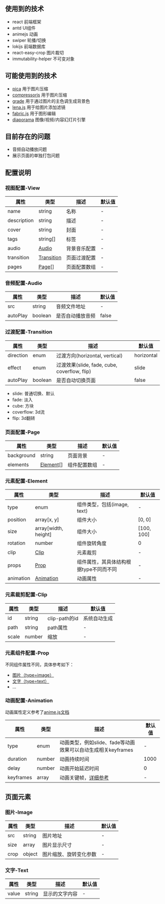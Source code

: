 ## 使用到的技术

- react 前端框架
- antd UI组件
- animejs 动画
- swiper 轮播/切换
- lokijs 前端数据库
- react-easy-crop 图片裁切
- immutability-helper 不可变对象

## 可能使用到的技术

- [pica](https://github.com/nodeca/pica) 用于图片压缩
- [compressorjs](https://github.com/fengyuanchen/compressorjs) 用于图片压缩
- [grade](https://github.com/benhowdle89/grade) 用于通过图片的主色调生成背景色
- [lena.js](https://github.com/davidsonfellipe/lena.js) 用于给图片添加滤镜
- [fabric.js](https://github.com/fabricjs/fabric.js) 用于图形编辑
- [diaporama](https://github.com/gre/diaporama) 图像/视频/内容幻灯片引擎

## 目前存在的问题

- 音频自动播放问题
- 展示页面的单独打包问题

## 配置说明

### 视图配置-View

| 属性 | 类型 | 描述 | 默认值 |
| ---- | ---- | ---- | ---- |
| name | string | 名称 | - |
| description | string | 描述 | - |
| cover | string | 封面 | - |
| tags | string[] | 标签 | - |
| audio | [Audio](#音频配置-Audio) | 背景音乐配置 | - |
| transition | [Transition](#过渡配置-Transition) | 页面过渡配置 | - |
| pages | [Page](#页面配置-Page)[] | 页面配置数组 | - |

### 音频配置-Audio

| 属性 | 类型 | 描述 | 默认值 |
| ---- | ---- | ---- | ---- |
| src | string | 音频文件地址 | - |
| autoPlay | boolean | 是否自动播放音频 | false |

### 过渡配置-Transition

| 属性 | 类型 | 描述 | 默认值 |
| ---- | ---- | ---- | ---- |
| direction | enum | 过渡方向(horizontal, vertical) | horizontal |
| effect | enum | 过渡效果(slide, fade, cube, coverflow, flip) | slide |
| autoPlay | boolean | 是否自动切换页面 | false |

- slide: 普通切换、默认
- fade: 淡入
- cube: 方块
- coverflow: 3d流
- flip: 3d翻转

### 页面配置-Page

| 属性 | 类型 | 描述 | 默认值 |
| ---- | ---- | ---- | ---- |
| background | string | 页面背景 | - |
| elements | [Element](#元素配置-Element)[] | 组件配置数组 | - |

### 元素配置-Element

| 属性 | 类型 | 描述 | 默认值 |
| ---- | ---- | ---- | ---- |
| type | enum | 组件类型，包括(image, text) | - |
| position | array[x, y] | 组件大小 | [0, 0] |
| size | array[width, height] | 组件大小 | [100, 100] |
| rotation | number | 组件旋转角度 | 0 |
| clip | [Clip](#元素裁剪配置-Clip) | 元素裁剪 | - |
| props | [Prop](#元素组件配置-Prop) | 组件属性，其具体结构根据type不同而不同 | - |
| animation | [Animation](#动画配置-Animation) | 动画属性 | - |

### 元素裁剪配置-Clip

| 属性 | 类型 | 描述 | 默认值 |
| ---- | ---- | ---- | ---- |
| id | string | clip-path的id | 系统自动生成 | 
| path | string | path属性 | - |
| scale | number | 缩放 | - |

### 元素组件配置-Prop

不同组件属性不同，具体参考如下：
- [图片（type=image）](#图片-Image)
- [文字（type=text）](#文字-Text)
- ...

### 动画配置-Animation

动画属性定义参考了[anime.js文档](https://animejs.com/documentation)

| 属性 | 类型 | 描述 | 默认值 |
| ---- | ---- | ---- | ---- |
| type | enum | 动画类型，例如slide、fade等动画效果可以自动生成相关keyframes | - |
| duration | number | 动画持续时间 | 1000 |
| delay | number | 动画开始延迟时间 | 0 |
| keyframes | array | 动画关键帧，[详细参考](https://animejs.com/documentation/#animationKeyframes) | - |


## 页面元素

### 图片-Image

| 属性 | 类型 | 描述 | 默认值 |
| ---- | ---- | ---- | ---- |
| src | string | 图片地址 | - |
| size | array | 图片显示尺寸 | - |
| crop | object | 图片缩放、旋转变化参数 | - |
### 文字-Text

| 属性 | 类型 | 描述 | 默认值 |
| ---- | ---- | ---- | ---- |
| value | string | 显示的文字内容 | - |